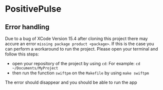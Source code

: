 # PositivePulse

## Error handling

Due to a bug of XCode Version 15.4 after cloning this project there may accure an error `missing package product <package>`. If this is the case you can perform a workaround to run the project. Please open your terminal and follow this steps:

+ open your repository of the project by using `cd`:
    For example: `cd ~/Documents/MyProject`
+ then run the function `swiftpm` on the `Makefile` by using `make swiftpm`

The error should disappear and you should be able to run the app
